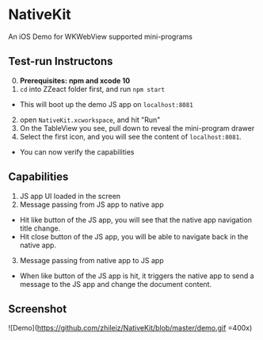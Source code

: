 # NativeKit
An iOS Demo for WKWebView supported mini-programs


## Test-run Instructons
0. **Prerequisites: npm and xcode 10**
1. `cd` into ZZeact folder first, and run `npm start`
  * This will boot up the demo JS app on `localhost:8081`
2. open `NativeKit.xcworkspace`, and hit "Run"
3. On the TableView you see, pull down to reveal the mini-program drawer
4. Select the first icon, and you will see the content of `localhost:8081`.
  * You can now verify the capabilities

## Capabilities
1. JS app UI loaded in the screen
2. Message passing from JS app to native app
  * Hit like button of the JS app, you will see that the native app navigation title change.
  * Hit close button of the JS app, you will be able to navigate back in the native app.
3. Message passing from native app to JS app
  * When like button of the JS app is hit, it triggers the native app to send a message to the JS app and change the document content.

## Screenshot
![Demo](https://github.com/zhileiz/NativeKit/blob/master/demo.gif =400x)